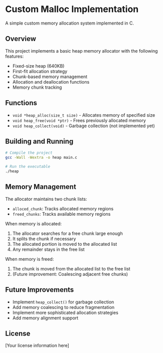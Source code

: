 # Custom Malloc Implementation

A simple custom memory allocation system implemented in C.

## Overview

This project implements a basic heap memory allocator with the following features:

- Fixed-size heap (640KB)
- First-fit allocation strategy
- Chunk-based memory management
- Allocation and deallocation functions
- Memory chunk tracking

## Functions

- `void *heap_alloc(size_t size)` - Allocates memory of specified size
- `void heap_free(void *ptr)` - Frees previously allocated memory
- `void heap_collect(void)` - Garbage collection (not implemented yet)

## Building and Running

```bash
# Compile the project
gcc -Wall -Wextra -o heap main.c

# Run the executable
./heap
```

## Memory Management

The allocator maintains two chunk lists:
- `alloced_chunk`: Tracks allocated memory regions
- `freed_chunks`: Tracks available memory regions

When memory is allocated:
1. The allocator searches for a free chunk large enough
2. It splits the chunk if necessary
3. The allocated portion is moved to the allocated list
4. Any remainder stays in the free list

When memory is freed:
1. The chunk is moved from the allocated list to the free list
2. (Future improvement: Coalescing adjacent free chunks)

## Future Improvements

- Implement `heap_collect()` for garbage collection
- Add memory coalescing to reduce fragmentation
- Implement more sophisticated allocation strategies
- Add memory alignment support

## License

[Your license information here] 